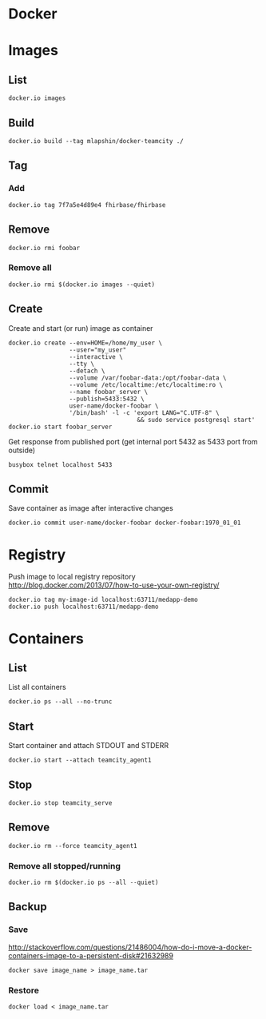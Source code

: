 <!-- -*- coding: utf-8; -*- -->

# Docker

# Images

## List

    docker.io images

## Build

    docker.io build --tag mlapshin/docker-teamcity ./

## Tag

### Add

    docker.io tag 7f7a5e4d89e4 fhirbase/fhirbase

## Remove

    docker.io rmi foobar

### Remove all

    docker.io rmi $(docker.io images --quiet)

## Create

Create and start (or run) image as container

    docker.io create --env=HOME=/home/my_user \
                     --user="my_user"
                     --interactive \
                     --tty \
                     --detach \
                     --volume /var/foobar-data:/opt/foobar-data \
                     --volume /etc/localtime:/etc/localtime:ro \
                     --name foobar_server \
                     --publish=5433:5432 \
                     user-name/docker-foobar \
                     '/bin/bash' -l -c 'export LANG="C.UTF-8" \
                                        && sudo service postgresql start'
    docker.io start foobar_server

Get response from published port (get internal port 5432 as 5433 port
from outside)

    busybox telnet localhost 5433

## Commit

Save container as image after interactive changes

    docker.io commit user-name/docker-foobar docker-foobar:1970_01_01

# Registry

Push image to local registry repository  
<http://blog.docker.com/2013/07/how-to-use-your-own-registry/>

    docker.io tag my-image-id localhost:63711/medapp-demo
    docker.io push localhost:63711/medapp-demo

# Containers

## List

List all containers

    docker.io ps --all --no-trunc

## Start

Start container and attach STDOUT and STDERR

    docker.io start --attach teamcity_agent1

## Stop

    docker.io stop teamcity_serve

## Remove

    docker.io rm --force teamcity_agent1

### Remove all stopped/running

    docker.io rm $(docker.io ps --all --quiet)

## Backup

### Save

<http://stackoverflow.com/questions/21486004/how-do-i-move-a-docker-containers-image-to-a-persistent-disk#21632989>

    docker save image_name > image_name.tar

### Restore

    docker load < image_name.tar
